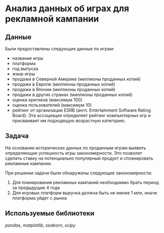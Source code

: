 # Анализ данных об играх для рекламной кампании
## Данные
Были предоставлены следующие данные по играм:
- название игры
- платформа
- год выпуска
- жанр игры
- продажи в Северной Америке (миллионы проданных копий)
- продажи в Европе (миллионы проданных копий)
- продажи в Японии (миллионы проданных копий)
- продажи в других странах (миллионы проданных копий)
- оценка критиков (максимум 100)
- оценка пользователей (максимум 10)
- рейтинг от организации ESRB (англ. Entertainment Software Rating Board). Эта ассоциация определяет рейтинг компьютерных игр и присваивает им подходящую возрастную категорию.
## Задача
На основании исторических данных по проданным играм выявить определяющие успешность игры закономерности. Это позволит сделать ставку на потенциально популярный продукт и спланировать рекламные кампании.

При решении задачи были обнаружены следующие закономерности:
1. Для планирования рекламных кампаний необходиммо брать период за предыдущие 4 года
2. Для игровых платформ выручка должна быть не менее 1 млн, иначе платформа уйдет с рынка
## Используемые библиотеки
*pandas*, *matplotlib*, *seaborn*, *scipy*
